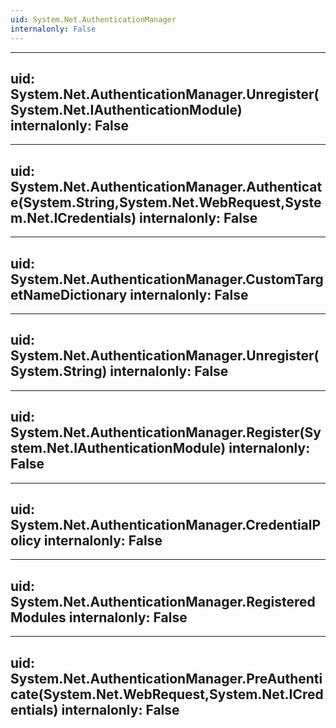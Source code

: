 ```yaml
---
uid: System.Net.AuthenticationManager
internalonly: False
---
```


---
uid: System.Net.AuthenticationManager.Unregister(System.Net.IAuthenticationModule)
internalonly: False
---

---
uid: System.Net.AuthenticationManager.Authenticate(System.String,System.Net.WebRequest,System.Net.ICredentials)
internalonly: False
---

---
uid: System.Net.AuthenticationManager.CustomTargetNameDictionary
internalonly: False
---

---
uid: System.Net.AuthenticationManager.Unregister(System.String)
internalonly: False
---

---
uid: System.Net.AuthenticationManager.Register(System.Net.IAuthenticationModule)
internalonly: False
---

---
uid: System.Net.AuthenticationManager.CredentialPolicy
internalonly: False
---

---
uid: System.Net.AuthenticationManager.RegisteredModules
internalonly: False
---

---
uid: System.Net.AuthenticationManager.PreAuthenticate(System.Net.WebRequest,System.Net.ICredentials)
internalonly: False
---
